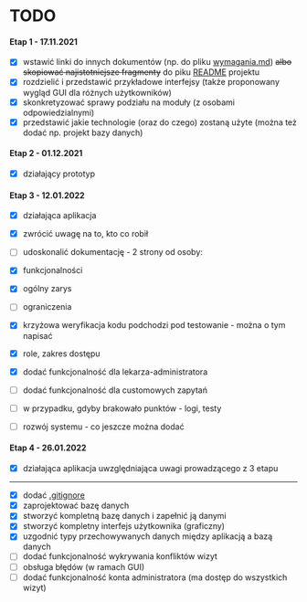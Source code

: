 # TODO

#### Etap 1 - 17.11.2021

- [x] wstawić linki do innych dokumentów (np. do pliku [wymagania.md](wymagania.md "docs/wymagania.md")) ~~albo skopiować najistotniejsze fragmenty~~ do piku [README](../README.md "README.md") projektu
- [x] rozdzielić i przedstawić przykładowe interfejsy (także proponowany wygląd GUI dla różnych użytkowników)
- [x] skonkretyzować sprawy podziału na moduły (z osobami odpowiedzialnymi)
- [x] przedstawić jakie technologie (oraz do czego) zostaną użyte (można też dodać np. projekt bazy danych)

#### Etap 2 - 01.12.2021

- [x] działający prototyp

#### Etap 3 - 12.01.2022

- [x] działająca aplikacja

- [x] zwrócić uwagę na to, kto co robił

- [ ] udoskonalić dokumentację -  2 strony od osoby:
- [x] funkcjonalności
- [x] ogólny zarys
- [ ] ograniczenia
- [x] krzyżowa weryfikacja kodu podchodzi pod testowanie - można o tym napisać

- [x] role, zakres dostępu
- [x] dodać funkcjonalność dla lekarza-administratora

- [ ] dodać funkcjonalność dla customowych zapytań

- [ ] w przypadku, gdyby brakowało punktów - logi, testy

- [ ] rozwój systemu - co jeszcze można dodać

#### Etap 4 - 26.01.2022

- [x] działająca aplikacja uwzględniająca uwagi prowadzącego z 3 etapu

---

- [x] dodać [.gitignore](../.gitignore ".gitignore")
- [x] zaprojektować bazę danych
- [x] stworzyć kompletną bazę danych i zapełnić ją danymi
- [x] stworzyć kompletny interfejs użytkownika (graficzny)
- [x] uzgodnić typy przechowywanych danych między aplikacją a bazą danych
- [ ] dodać funkcjonalność wykrywania konfliktów wizyt
- [ ] obsługa błędów (w ramach GUI)
- [ ] dodać funkcjonalność konta administratora (ma dostęp do wszystkich wizyt)
